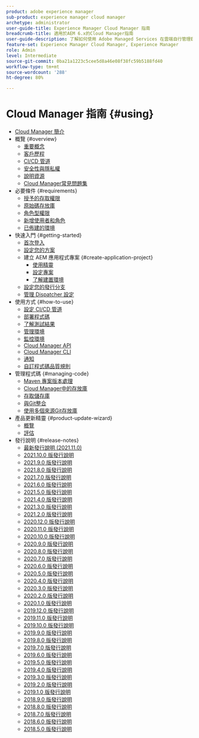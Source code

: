 ```yaml
---
product: adobe experience manager
sub-product: experience manager cloud manager
archetype: administrator
user-guide-title: Experience Manager Cloud Manager 指南
breadcrumb-title: 適用於AEM 6.x的Cloud Manager指南
user-guide-description: 了解如何使用 Adobe Managed Services 在雲端自行管理Experience Manager。
feature-set: Experience Manager Cloud Manager, Experience Manager
role: Admin
level: Intermediate
source-git-commit: 0ba21a1223c5cee5d8a46e08f38fc59b5188fd40
workflow-type: tm+mt
source-wordcount: '288'
ht-degree: 80%

---
```



# Cloud Manager 指南 {#using}

+ [Cloud Manager 簡介](introduction-to-cloud-manager.md)
+ 概覽 {#overview}
   + [重要概念](key-concepts.md)
   + [客戶歷程](customer-journey.md)
   + [CI/CD 管道](ci-cd-pipeline.md)
   + [安全性與隱私權](security-and-privacy.md)
   + [說明資源](help-resources.md)
   + [Cloud Manager常見問題集](cloud-manager-faqs.md)
+ 必要條件 {#requirements}
   + [授予的存取權限](access-rights-granted.md)
   + [原始碼存放庫](source-code-repository.md)
   + [角色型權限](role-based-permissions.md)
   + [新增使用者和角色](setting-up-users-and-roles.md)
   + [已佈建的環境](environments-provisioned.md)
+ 快速入門 {#getting-started}
   + [首次登入](first-time-login.md)
   + [設定您的方案](setting-up-program.md)
   + 建立 AEM 應用程式專案 {#create-application-project}
      + [使用精靈](using-the-wizard.md)
      + [設定專案](setting-up-project.md)
      + [了解建置環境](build-environment-details.md)
   + [設定您的發行分支](configure-your-release-branches.md)
   + [管理 Dispatcher 設定](dispatcher-configurations.md)
+ 使用方式 {#how-to-use}
   + [設定 CI/CD 管道](configuring-pipeline.md)
   + [部署程式碼](deploying-code.md)
   + [了解測試結果](understand-your-test-results.md)
   + [管理環境](manage-your-environment.md)
   + [監控環境](monitor-your-environments.md)
   + [Cloud Manager API](https://www.adobe.io/apis/experiencecloud/cloud-manager/docs.html)
   + [Cloud Manager CLI](https://github.com/adobe/aio-cli-plugin-cloudmanager/blob/main/README.md)
   + [通知](notifications.md)
   + [自訂程式碼品質規則](custom-code-quality-rules.md)
+ 管理程式碼 {#managing-code}
   + [Maven 專案版本處理](activating-maven-project.md)
   + [Cloud Manager中的存放庫](cloud-manager-repositories.md)
   + [存取儲存庫](accessing-repos.md)
   + [與Git整合](setup-cloud-manager-git-integration.md)
   + [使用多個來源Git存放庫](/help/using/working-with-multiple-source-git-repos.md)
+ 產品更新精靈 {#product-update-wizard}
   + [概覽](overview-productupdate-wizard.md)
   + [評估](evaluation.md)
+ 發行說明 {#release-notes}
   + [最新發行說明 (2021.11.0)](release-notes-current.md)
   + [2021.10.0 版發行說明](release-notes-2021-10-0.md)
   + [2021.9.0 版發行說明](release-notes-2021-9-0.md)
   + [2021.8.0 版發行說明](release-notes-2021-8-0.md)
   + [2021.7.0 版發行說明](release-notes-2021-7-0.md)
   + [2021.6.0 版發行說明](release-notes-2021-6-0.md)
   + [2021.5.0 版發行說明](release-notes-2021-5-0.md)
   + [2021.4.0 版發行說明](release-notes-2021-4-0.md)
   + [2021.3.0 版發行說明](release-notes-2021-3-0.md)
   + [2021.2.0 版發行說明](release-notes-2021-2-0.md)
   + [2020.12.0 版發行說明](release-notes-2020-12-0.md)
   + [2020.11.0 版發行說明](release-notes-2020-11-0.md)
   + [2020.10.0 版發行說明](release-notes-2020-10-0.md)
   + [2020.9.0 版發行說明](release-notes-2020-9-0.md)
   + [2020.8.0 版發行說明](release-notes-2020-8-0.md)
   + [2020.7.0 版發行說明](release-notes-2020-7-0.md)
   + [2020.6.0 版發行說明](release-notes-2020-6-0.md)
   + [2020.5.0 版發行說明](release-notes-2020-5-0.md)
   + [2020.4.0 版發行說明](release-notes-2020-4-0.md)
   + [2020.3.0 版發行說明](release-notes-2020-3-0.md)
   + [2020.2.0 版發行說明](release-notes-2020-2-0.md)
   + [2020.1.0 版發行說明](release-notes-2020-1-0.md)
   + [2019.12.0 版發行說明](release-notes-2019-12-0.md)
   + [2019.11.0 版發行說明](release-notes-2019-11-0.md)
   + [2019.10.0 版發行說明](release-notes-2019-10-0.md)
   + [2019.9.0 版發行說明](release-notes-2019-9-0.md)
   + [2019.8.0 版發行說明](release-notes-2019-8-0.md)
   + [2019.7.0 版發行說明](release-notes-2019-7-0.md)
   + [2019.6.0 版發行說明](release-notes-2019-6-0.md)
   + [2019.5.0 版發行說明](release-notes-2019-5-0.md)
   + [2019.4.0 版發行說明](release-notes-2019-4-0.md)
   + [2019.3.0 版發行說明](release-notes-2019-3-0.md)
   + [2019.2.0 版發行說明](release-notes-2019-2-0.md)
   + [2019.1.0 版發行說明](release-notes-2019-1-0.md)
   + [2018.9.0 版發行說明](release-notes-2018-9-0.md)
   + [2018.8.0 版發行說明](release-notes-2018-8-0.md)
   + [2018.7.0 版發行說明](release-notes-2018-7-0.md)
   + [2018.6.0 版發行說明](release-notes-2018-6-0.md)
   + [2018.5.0 版發行說明](release-notes-2018-5-0.md)
